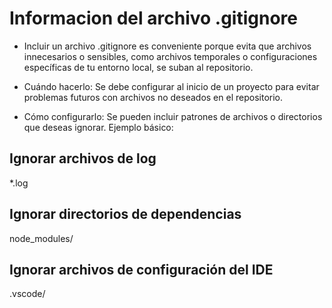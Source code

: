 # Informacion del archivo .gitignore
- Incluir un archivo .gitignore es conveniente porque evita que archivos innecesarios o sensibles, como archivos temporales o configuraciones específicas de tu entorno local, se suban al repositorio.

- Cuándo hacerlo: Se debe configurar al inicio de un proyecto para evitar problemas futuros con archivos no deseados en el repositorio.

- Cómo configurarlo: Se pueden incluir patrones de archivos o directorios que deseas ignorar. Ejemplo básico:
## Ignorar archivos de log
*.log

## Ignorar directorios de dependencias
node_modules/

## Ignorar archivos de configuración del IDE
.vscode/